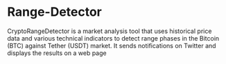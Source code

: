 # Range-Detector
CryptoRangeDetector is a market analysis tool that uses historical price data and various technical indicators to detect range phases in the Bitcoin (BTC) against Tether (USDT) market. It sends notifications on Twitter and displays the results on a web page
